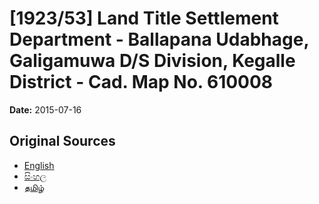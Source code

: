 # [1923/53] Land Title Settlement Department - Ballapana Udabhage, Galigamuwa D/S Division, Kegalle District - Cad. Map No. 610008

**Date:** 2015-07-16

## Original Sources

- [English](https://documents.gov.lk/view/extra-gazettes/2015/7/1923-53_E.pdf)
- [සිංහල](https://documents.gov.lk/view/extra-gazettes/2015/7/1923-53_S.pdf)
- [தமிழ்](https://documents.gov.lk/view/extra-gazettes/2015/7/1923-53_T.pdf)
